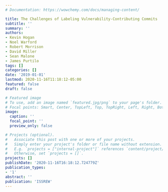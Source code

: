 ```yaml
---
# Documentation: https://wowchemy.com/docs/managing-content/

title: The Challenges of Labeling Vulnerability-Contributing Commits
subtitle: ''
summary: ''
authors:
- Kevin Hogan
- Noel Warford
- Robert Morrison
- David Miller
- Sean Malone
- James Purtilo
tags: []
categories: []
date: '2019-01-01'
lastmod: 2020-11-16T11:18:12-05:00
featured: false
draft: false

# Featured image
# To use, add an image named `featured.jpg/png` to your page's folder.
# Focal points: Smart, Center, TopLeft, Top, TopRight, Left, Right, BottomLeft, Bottom, BottomRight.
image:
  caption: ''
  focal_point: ''
  preview_only: false

# Projects (optional).
#   Associate this post with one or more of your projects.
#   Simply enter your project's folder or file name without extension.
#   E.g. `projects = ["internal-project"]` references `content/project/deep-learning/index.md`.
#   Otherwise, set `projects = []`.
projects: []
publishDate: '2020-11-16T16:18:12.724779Z'
publication_types:
- '1'
abstract: ''
publication: 'ISSREW'
---
```

